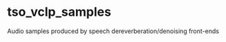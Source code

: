 # tso_vclp_samples
Audio samples produced by speech dereverberation/denoising front-ends

<script>  
var audio = new Audio("https://github.com/dreadbird06/tso_vclp_samples/raw/main/VOiCES2019/Unprocessed/VOiCES_2019_Challenge_SID_eval_1327.wav")
audio.play()
</script>

